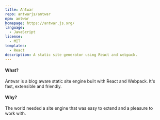 ```yaml
---
title: Antwar
repo: antwarjs/antwar
npm: antwar
homepage: https://antwar.js.org/
language:
  - JavaScript
license:
  - MIT
templates:
  - React
description: A static site generator using React and webpack.
---
```


#### What?

Antwar is a blog aware static site engine built with React and Webpack. It's fast, extensible and friendly.

#### Why?

The world needed a site engine that was easy to extend and a pleasure to work with.
